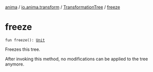 [anima](../../index.md) / [io.anima.transform](../index.md) / [TransformationTree](index.md) / [freeze](./freeze.md)

# freeze

`fun freeze(): `[`Unit`](https://kotlinlang.org/api/latest/jvm/stdlib/kotlin/-unit/index.html)

Freezes this tree.

After invoking this method, no modifications can be applied to the tree anymore.

